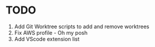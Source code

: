 # TODO

1. Add Git Worktree scripts to add and remove worktrees
2. Fix AWS profile - Oh my posh
3. Add VScode extension list
